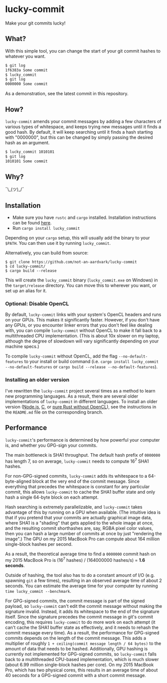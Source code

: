 # lucky-commit

Make your git commits lucky!

## What?

With this simple tool, you can change the start of your git commit hashes to whatever you want.

```bash
$ git log
1f6383a Some commit
$ lucky_commit
$ git log
0000000 Some commit
```

As a demonstration, see the latest commit in this repository.

## How?

`lucky-commit` amends your commit messages by adding a few characters of various types of whitespace, and keeps trying new messages until it finds a good hash. By default, it will keep searching until it finds a hash starting with "0000000", but this can be changed by simply passing the desired hash as an argument.

```bash
$ lucky_commit 1010101
$ git log
1010101 Some commit
```

## Why?

¯\\\_(ツ)_/¯

## Installation

* Make sure you have `rustc` and `cargo` installed. Installation instructions can be found [here](https://doc.rust-lang.org/book/ch01-01-installation.html).
* Run `cargo install lucky_commit`

Depending on your `cargo` setup, this will usually add the binary to your `$PATH`. You can then use it by running `lucky_commit`.

Alternatively, you can build from source:

```
$ git clone https://github.com/not-an-aardvark/lucky-commit
$ cd lucky-commit/
$ cargo build --release
```

This will create the `lucky_commit` binary (`lucky_commit.exe` on Windows) in the `target/release` directory. You can move this to wherever you want, or set up an alias for it.

### Optional: Disable OpenCL

By default, `lucky-commit` links with your system's OpenCL headers and runs on your GPUs. This makes it significantly faster. However, if you don't have any GPUs, or you encounter linker errors that you don't feel like dealing with, you can compile `lucky-commit` without OpenCL to make it fall back to a multithreaded CPU implementation. (This is about 10x slower on my laptop, although the degree of slowdown will vary significantly depending on your machine specs.)

To compile `lucky-commit` without OpenCL, add the flag `--no-default-features` to your install or build command (i.e. `cargo install lucky_commit --no-default-features` or `cargo build --release --no-default-features`).

### Installing an older version

I've rewritten the `lucky-commit` project several times as a method to learn new programming languages. As a result, there are several older implementations of `lucky-commit` in different languages. To install an older version ([Node.js](https://github.com/not-an-aardvark/lucky-commit/tree/nodejs), [C](https://github.com/not-an-aardvark/lucky-commit/tree/C), or [pure Rust without OpenCL](https://github.com/not-an-aardvark/lucky-commit/tree/pure-rust-without-opencl)), see the instructions in the `README.md` file on the corresponding branch.

## Performance

`lucky-commit`'s performance is determined by how powerful your computer is, and whether you GPG-sign your commits.

The main bottleneck is SHA1 throughput. The default hash prefix of `0000000` has length 7, so on average, `lucky-commit` needs to compute  16<sup>7</sup> SHA1 hashes.

For non-GPG-signed commits, `lucky-commit` adds its whitespace to a 64-byte-aligned block at the very end of the commit message. Since everything that precedes the whitespace is constant for any particular commit, this allows `lucky-commit` to cache the SHA1 buffer state and only hash a single 64-byte block on each attempt.

Hash searching is extremely parallelizable, and `lucky-commit` takes advantage of this by running on a GPU when available. (The intuitive idea is that if you pretend that your commits are actually graphical image data, where SHA1 is a "shading" that gets applied to the whole image at once, and the resulting commit shorthashes are, say, RGBA pixel color values, then you can hash a large number of commits at once by just "rendering the image".) The GPU on my 2015 MacBook Pro can compute about 164 million single-block hashes per second.

As a result, the theoretical average time to find a `0000000` commit hash on my 2015 MacBook Pro is (16<sup>7</sup> hashes) / (164000000 hashes/s) = **1.6 seconds**.

Outside of hashing, the tool also has to do a constant amount of I/O (e.g. spawning `git` a few times), resulting in an observed average time of about 2 seconds. You can estimate the average time for your computer by running `time lucky_commit --benchmark`.

For GPG-signed commits, the commit message is part of the signed payload, so `lucky-commit` can't edit the commit message without making the signature invalid. Instead, it adds its whitespace to the end of the signature itself. Since the signature precedes the commit message in git's commit encoding, this requires `lucky-commit` to do more work on each attempt (it can't cache the SHA1 buffer state as effectively, and it needs to rehash the commit message every time). As a result, the performance for GPG-signed commits depends on the length of the commit message. This adds a multiplier of roughly `1 + ceiling(commit message length / 64 bytes)` to the amount of data that needs to be hashed. Additionally, GPU hashing is currently not implemented for GPG-signed commits, so `lucky-commit` falls back to a multithreaded CPU-based implementation, which is much slower (about 6.99 million single-block hashes per core). On my 2015 MacBook Pro, which has two physical cores, this results in an average time of about 40 seconds for a GPG-signed commit with a short commit message.

